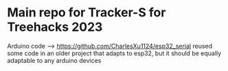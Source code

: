 # Main repo for Tracker-S for Treehacks 2023

Arduino code --> https://github.com/CharlesXu1124/esp32_serial  reused some code in an older project that adapts to esp32, but it should be equally adaptable to any
arduino devices

